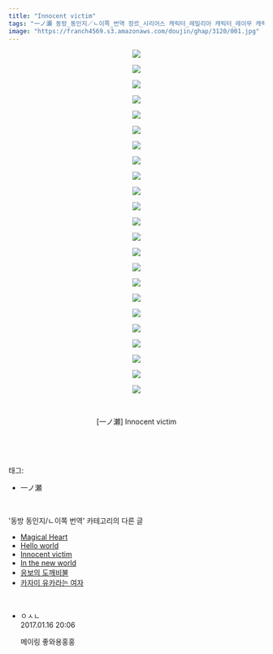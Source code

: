 ```yaml
---
title: "Innocent victim"
tags: "一ノ瀬 동방_동인지／ㄴ이쪽_번역 장르_시리어스 캐릭터_레밀리아 캐릭터_레이무 캐릭터_마리사 캐릭터_메이링 캐릭터_사쿠야 캐릭터_파츄리 캐릭터_플랑드르"
image: "https://franch4569.s3.amazonaws.com/doujin/ghap/3120/001.jpg"
---
```

<div class="article">
<p style="text-align: center; clear: none; float: none;"><img src="{{ site.imgserver2 }}/ghap/3120/001.jpg"/></p>
<p style="text-align: center; clear: none; float: none;"><img src="{{ site.imgserver2 }}/ghap/3120/002.jpg"/></p>
<p style="text-align: center; clear: none; float: none;"><img src="{{ site.imgserver2 }}/ghap/3120/003.jpg"/></p>
<p style="text-align: center; clear: none; float: none;"><img src="{{ site.imgserver2 }}/ghap/3120/004.jpg"/></p>
<p style="text-align: center; clear: none; float: none;"><img src="{{ site.imgserver2 }}/ghap/3120/005.jpg"/></p>
<p style="text-align: center; clear: none; float: none;"><img src="{{ site.imgserver2 }}/ghap/3120/006.jpg"/></p>
<p style="text-align: center; clear: none; float: none;"><img src="{{ site.imgserver2 }}/ghap/3120/007.jpg"/></p>
<p style="text-align: center; clear: none; float: none;"><img src="{{ site.imgserver2 }}/ghap/3120/008.jpg"/></p>
<p style="text-align: center; clear: none; float: none;"><img src="{{ site.imgserver2 }}/ghap/3120/009.jpg"/></p>
<p style="text-align: center; clear: none; float: none;"><img src="{{ site.imgserver2 }}/ghap/3120/010.jpg"/></p>
<p style="text-align: center; clear: none; float: none;"><img src="{{ site.imgserver2 }}/ghap/3120/011.jpg"/></p>
<p style="text-align: center; clear: none; float: none;"><img src="{{ site.imgserver2 }}/ghap/3120/012.jpg"/></p>
<p style="text-align: center; clear: none; float: none;"><img src="{{ site.imgserver2 }}/ghap/3120/013.jpg"/></p>
<p style="text-align: center; clear: none; float: none;"><img src="{{ site.imgserver2 }}/ghap/3120/014.jpg"/></p>
<p style="text-align: center; clear: none; float: none;"><img src="{{ site.imgserver2 }}/ghap/3120/015.jpg"/></p>
<p style="text-align: center; clear: none; float: none;"><img src="{{ site.imgserver2 }}/ghap/3120/016.jpg"/></p>
<p style="text-align: center; clear: none; float: none;"><img src="{{ site.imgserver2 }}/ghap/3120/017.jpg"/></p>
<p style="text-align: center; clear: none; float: none;"><img src="{{ site.imgserver2 }}/ghap/3120/018.jpg"/></p>
<p style="text-align: center; clear: none; float: none;"><img src="{{ site.imgserver2 }}/ghap/3120/019.jpg"/></p>
<p style="text-align: center; clear: none; float: none;"><img src="{{ site.imgserver2 }}/ghap/3120/020.jpg"/></p>
<p style="text-align: center; clear: none; float: none;"><img src="{{ site.imgserver2 }}/ghap/3120/021.jpg"/></p>
<p style="text-align: center; clear: none; float: none;"><img src="{{ site.imgserver2 }}/ghap/3120/022.jpg"/></p>
<p style="text-align: center; clear: none; float: none;"><img src="{{ site.imgserver2 }}/ghap/3120/023.jpg"/></p>
<p style="text-align: center; clear: none; float: none;"><br/></p>
<p style="text-align: center; clear: none; float: none;">[一ノ瀬] Innocent victim</p>
<p><br/></p>
</div><br/>
<div class="tagTrail">
<p>태그: </p>
<ul>
<li>一ノ瀬</li>
</ul>
</div><br/>
<div class="another">
<p>'동방 동인지/ㄴ이쪽 번역' 카테고리의 다른 글</p>
<ul>
<li><a href="/ghap_3122">Magical Heart</a></li>
<li><a href="/ghap_3121">Hello world</a></li>
<li><a href="/ghap_3120">Innocent victim</a></li>
<li><a href="/ghap_3119">In the new world</a></li>
<li><a href="/ghap_3118">응보의 도깨비불</a></li>
<li><a href="/ghap_3104">카자미 유카라는 여자</a></li>
</ul>
</div><br/>
<div class="cb_module cb_fluid">
<div class="cb_wrt cb_profile">
<div class="comment">
<ul>
<li class="cb_thumb_off" id="comment14893207">
<div class="cb_comment_area">
<div class="cb_info_area">
<div class="cb_section">
<span class="cb_nick_name">ㅇㅅㄴ</span>
</div>
<div class="cb_section">
<span class="cb_date">2017.01.16 20:06 </span>
</div>
</div>
<div class="cb_dsc_comment">
<p class="cb_dsc">
											메이링 좋와용홍홍
										</p>
</div>
</div></li>
</ul>
</div>
</div><!-- commentList close -->
</div><br/>
